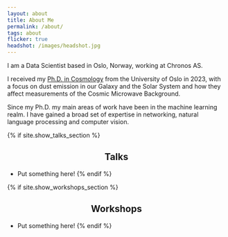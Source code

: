 ```yaml
---
layout: about
title: About Me
permalink: /about/
tags: about
flicker: true
headshot: /images/headshot.jpg
---
```


I am a Data Scientist based in Oslo, Norway, working at Chronos AS. 

I received my [Ph.D. in Cosmology](https://www.mn.uio.no/astro/english/research/news-and-events/events/disputations/2023/Daniel%20Christopher%20Herman) from the University of Oslo in 2023, with a focus on dust emission in our Galaxy and the Solar System and how they affect measurements of the Cosmic Microwave Background. 

Since my Ph.D. my main areas of work have been in the machine learning realm. I have gained a broad set of expertise in networking, natural language processing and computer vision.

{% if site.show_talks_section %}
## Talks

- Put something here!
{% endif %}

{% if site.show_workshops_section %}
## Workshops

- Put something here!
{% endif %}


<style>
.post-header, #talks, #workshops {
  text-align: center; /* Want the About Page header to be in the middle */
}
</style>
